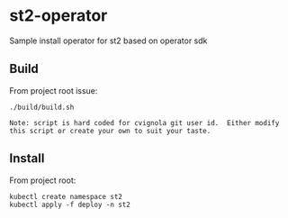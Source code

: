 # st2-operator
Sample install operator for st2 based on operator sdk 

## Build 

From project root issue:

```
./build/build.sh

Note: script is hard coded for cvignola git user id.  Either modify this script or create your own to suit your taste. 
```

## Install 

From project root: 

```
kubectl create namespace st2 
kubectl apply -f deploy -n st2 
```
